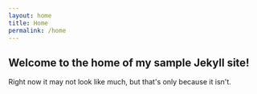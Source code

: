 ```yaml
---
layout: home
title: Home
permalink: /home
---
```


## Welcome to the home of my sample Jekyll site!

Right now it may not look like much, but that's only because it isn't.